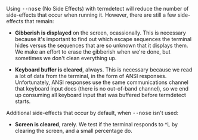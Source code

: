 Using <tt>--nose</tt> (No Side Effects) with termdetect will reduce the number of side-effects that occur when running it.  However, there are still a few side-effects that remain:

* **Gibberish is displayed** on the screen, ocassionally.  This is necessary because it's important to find out which escape sequences the terminal hides versus the sequences that are so unknown that it displays them.  We make an effort to erase the gibberish when we're done, but sometimes we don't clean everything up.

* **Keyboard buffer is cleared**, always.  This is necessary because we read a lot of data from the terminal, in the form of ANSI responses.  Unfortunately, ANSI responses use the same communications channel that keyboard input does (there is no out-of-band channel), so we end up consuming all keyboard input that was buffered before termdetect starts.

Additional side-effects that occur by default, when <tt>--nose</tt> isn't used:

* **Screen is cleared**, rarely.  We test if the terminal responds to ^L by clearing the screen, and a small percentage do.
